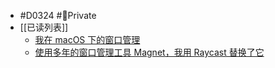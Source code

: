 - #D0324 #🔏Private
- [[已读列表]]
	- [我在 macOS 下的窗口管理](https://sspai.com/post/40080)
	- [使用多年的窗口管理工具 Magnet，我用 Raycast 替换了它](https://sspai.com/post/63929)